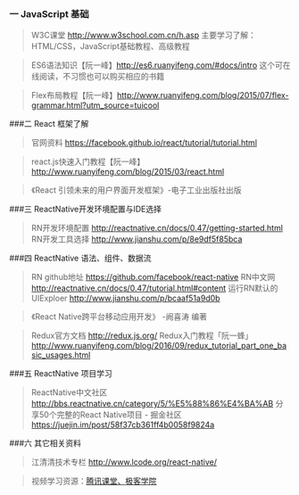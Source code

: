 ### 一 JavaScript 基础
>W3C课堂 http://www.w3school.com.cn/h.asp
主要学习了解：HTML/CSS，JavaScript基础教程、高级教程

>ES6语法知识【阮一峰】http://es6.ruanyifeng.com/#docs/intro
这个可在线阅读，不习惯也可以购买相应的书籍

>Flex布局教程【阮一峰】http://www.ruanyifeng.com/blog/2015/07/flex-grammar.html?utm_source=tuicool

###二 React 框架了解
>官网资料 https://facebook.github.io/react/tutorial/tutorial.html

>react.js快速入门教程【阮一峰】http://www.ruanyifeng.com/blog/2015/03/react.html

>《React 引领未来的用户界面开发框架》-电子工业出版社出版

###三 ReactNative开发环境配置与IDE选择
>RN开发环境配置 http://reactnative.cn/docs/0.47/getting-started.html
>RN开发工具选择 http://www.jianshu.com/p/8e9df5f85bca

###四 ReactNative 语法、组件、数据流
>RN github地址 https://github.com/facebook/react-native
RN中文网 http://reactnative.cn/docs/0.47/tutorial.html#content
运行RN默认的UIExploer http://www.jianshu.com/p/bcaaf51a9d0b 

>《React Native跨平台移动应用开发》 -阙喜涛 编著

>Redux官方文档 http://redux.js.org/
Redux入门教程「阮一蜂」http://www.ruanyifeng.com/blog/2016/09/redux_tutorial_part_one_basic_usages.html

###五 ReactNative 项目学习
>ReactNative中文社区
http://bbs.reactnative.cn/category/5/%E5%88%86%E4%BA%AB
>分享50个完整的React Native项目 - 掘金社区
https://juejin.im/post/58f37cb361ff4b0058f9824a

###六 其它相关资料
>江清清技术专栏 http://www.lcode.org/react-native/

>视频学习资源：[腾讯课堂、](https://ke.qq.com/course/list?mt=1001&st=2003&tt=3023)[极客学院](http://www.jikexueyuan.com/course/reactnative/)
